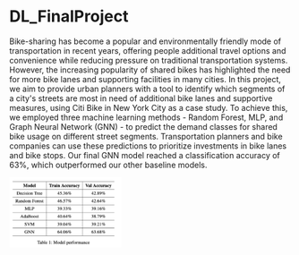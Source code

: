 # DL_FinalProject
Bike-sharing has become a popular and environmentally friendly mode of transportation in recent years, offering people additional travel options and convenience while reducing pressure on traditional transportation systems. However, the increasing popularity of shared bikes has highlighted the need for more bike lanes and supporting facilities in many cities. In this project, we aim to provide urban planners with a tool to identify which segments of a city's streets are most in need of additional bike lanes and supportive measures, using Citi Bike in New York City as a case study. To achieve this, we employed three machine learning methods - Random Forest, MLP, and Graph Neural Network (GNN) - to predict the demand classes for shared bike usage on different street segments. Transportation planners and bike companies can use these predictions to prioritize investments in bike lanes and bike stops. Our final GNN model reached a classification accuracy of 63\%, which outperformed our other baseline models.

<img src="model_output.png" alt="drawing" width="200"/>
